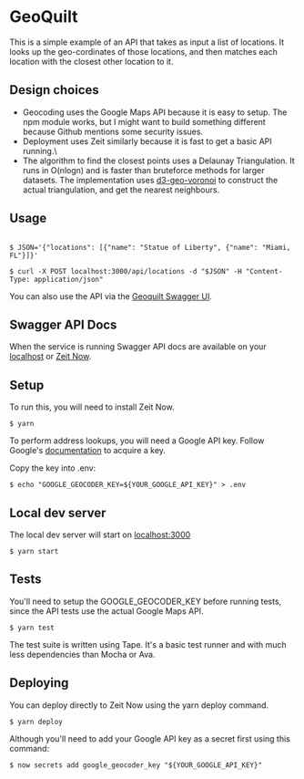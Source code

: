 # GeoQuilt

This is a simple example of an API that takes as input a list of locations. It looks up the geo-cordinates of those locations, and then matches each location with the closest other location to it.

## Design choices

- Geocoding uses the Google Maps API because it is easy to setup. The npm module works, but I might want to build something different because Github mentions some security issues.
- Deployment uses Zeit similarly because it is fast to get a basic API running.\
- The algorithm to find the closest points uses a Delaunay Triangulation. It runs in O(nlogn) and is faster than bruteforce methods for larger datasets. The implementation uses [d3-geo-voronoi](https://github.com/Fil/d3-geo-voronoi) to construct the actual triangulation, and get the nearest neighbours.

## Usage

```shell

$ JSON='{"locations": [{"name": "Statue of Liberty", {"name": "Miami, FL"}]}'

$ curl -X POST localhost:3000/api/locations -d "$JSON" -H "Content-Type: application/json"

```

You can also use the API via the [Geoquilt Swagger UI](https://geoquilt.xer0x.now.sh/#/locations/post_locations).

## Swagger API Docs

When the service is running Swagger API docs are available on your [localhost](http://localhost:3000) or [Zeit Now](https://geoquilt.xer0x.now.sh/).

## Setup

To run this, you will need to install Zeit Now. 

```shell
$ yarn
```

To perform address lookups, you will need a Google API key. Follow Google's [documentation](https://developers.google.com/maps/documentation/embed/get-api-key) to acquire a key.

Copy the key into .env:

```shell
$ echo "GOOGLE_GEOCODER_KEY=${YOUR_GOOGLE_API_KEY}" > .env
```

## Local dev server

The local dev server will start on [localhost:3000](http://localhost:3000/)

```shell
$ yarn start
```

## Tests

You'll need to setup the GOOGLE_GEOCODER_KEY before running tests, since the API tests use the actual Google Maps API.

```shell
$ yarn test
```

The test suite is written using Tape. It's a basic test runner and with much less dependencies than Mocha or Ava.

## Deploying

You can deploy directly to Zeit Now using the yarn deploy command.

```shell
$ yarn deploy
```

Although you'll need to add your Google API key as a secret first using this command:

```shell
$ now secrets add google_geocoder_key "${YOUR_GOOGLE_API_KEY}"
```

